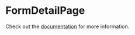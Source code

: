 # FormDetailPage

Check out the [documentation](https://docs.commercetools.com/merchant-center-customizations/api-reference/commercetools-frontend-application-components#formdetailpage) for more information.
